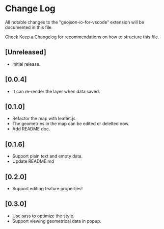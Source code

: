 # Change Log

All notable changes to the "geojson-io-for-vscode" extension will be documented in this file.

Check [Keep a Changelog](http://keepachangelog.com/) for recommendations on how to structure this file.

## [Unreleased]

- Initial release.

## [0.0.4]

- It can re-render the layer when data saved.

## [0.1.0]

- Refactor the map with leaflet.js.
- The geometries in the map can be edited or delelted now.
- Add README doc.

## [0.1.6]

- Support plain text and empty data.
- Update README.md

## [0.2.0]

- Support editing feature properties!

## [0.3.0]

- Use sass to optimize the style.
- Support viewing geometrical data in popup.